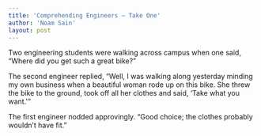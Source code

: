 ```yaml
---
title: 'Comprehending Engineers — Take One'
author: 'Noam Sain'
layout: post
---
```


Two engineering students were walking across campus when one said, “Where did you get such a great bike?”

The second engineer replied, “Well, I was walking along yesterday minding my own business when a beautiful woman rode up on this bike. She threw the bike to the ground, took off all her clothes and said, ‘Take what you want.'”

The first engineer nodded approvingly. “Good choice; the clothes probably wouldn’t have fit.”
